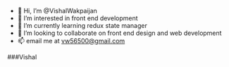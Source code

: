 - 👋 Hi, I’m @VishalWakpaijan
- 👀 I’m interested in front end development
- 🌱 I’m currently learning redux state manager
- 💞️ I’m looking to collaborate on front end design and web development
- 📫 email me at vw56500@gmail.com

###Vishal

<!---
VishalWakpaijan/VishalWakpaijan is a ✨ special ✨ repository because its `README.md` (this file) appears on your GitHub profile.
You can click the Preview link to take a look at your changes.
--->
